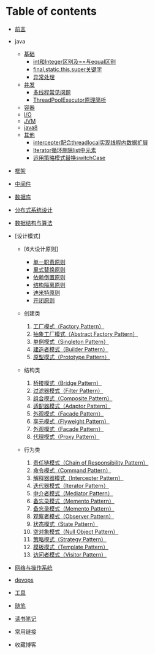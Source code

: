 # Table of contents

* [前言](README.md)

* java
    * [基础](java)
        * [int和Integer区别及==与equal区别](/article/java/基础/int和Integer区别及==与equal区别.md)
        * [final,static,this,super关键字](/article/java/基础/final,static,this,super关键字.md)
        * [异常处理](/article/java/基础/异常处理.md)
    * [并发](java)
        * [多线程常见问题](/article/java/并发/多线程常见问题.md)
        * [ThreadPoolExecutor原理简析](/article/java/并发/线程池原理.md)
    * [容器](java)
    * [I/O](java)
    * [JVM](java)
    * [java8](java)
    * [其他](java)
        * [intercepter配合threadlocal实现线程内数据扩展](/article/java/其他/intercepter-and-threadlocal.md)
        * [Iterator循环删除list中元素](/article/java/其他/Iterator循环删除list中元素.md)
        * [运用策略模式替换switchCase](/article/java/其他/运用策略模式替换switchCase.md)
    
* [框架](/article/框架/home.md)

* [中间件](/article/中间件/home.md)

* [数据库](/article/数据库/home.md)

* [分布式系统设计](/article/分布式系统设计/home.md)

* [数据结构与算法](/article/数据结构与算法/home.md)

* [设计模式]

    - [6大设计原则]
      - [单一职责原则](/article/设计模式/设计原则/单一职责原则.md)
      - [里式替换原则](/article/设计模式/设计原则/里式替换原则.md)
      - [依赖倒置原则](/article/设计模式/设计原则/依赖倒置原则.md)
      - [结构隔离原则](/article/设计模式/设计原则/结构隔离原则.md)
      - [迪米特原则](/article/设计模式/设计原则/迪米特原则.md)
      - [开闭原则](/article/设计模式/设计原则/开闭原则.md)

    - 创建类
      1. [工厂模式（Factory Pattern）](/article/设计模式/创建类/工厂模式.md)
      2. [抽象工厂模式（Abstract Factory Pattern）](/article/设计模式/创建类/工厂模式.md)
      3. [单例模式（Singleton Pattern）](/article/设计模式/创建类/单例模式.md)
      4. [建造者模式（Builder Pattern）](/article/设计模式/创建类/建造者模式.md)
      5. [原型模式（Prototype Pattern）](/article/设计模式/创建类/原型模式.md)
    - 结构类
      1. [桥接模式（Bridge Pattern）](/article/设计模式/结构类/桥接模式.md)
      2. [过滤器模式（Filter  Pattern）](/article/设计模式/结构类/过滤器模式.md)
      3. [组合模式（Composite Pattern）](/article/设计模式/结构类/组合模式.md)
      4. [适配器模式（Adaptor Pattern）](/article/设计模式/结构类/适配器模式.md)
      5. [外观模式（Facade Pattern）](/article/设计模式/结构类/外观模式.md)
      6. [享元模式（Flyweight Pattern）](/article/设计模式/结构类/享元模式.md)
      7. [外观模式（Facade Pattern）](/article/设计模式/结构类/外观模式.md)
      8. [代理模式（Proxy Pattern）](/article/设计模式/结构类/代理模式.md)

    - 行为类
      1. [责任链模式（Chain of Responsibility Pattern）](/article/设计模式/行为类/责任链模式.md)
      2. [命令模式（Command Pattern）](/article/设计模式/行为类/命令模式.md)
      3. [解释器器模式（Intercepter Pattern）](/article/设计模式/行为类/解释器模式.md)
      4. [迭代器模式（Iterator Pattern）](/article/设计模式/行为类/迭代器模式.md)
      5. [中介者模式（Mediator Pattern）](/article/设计模式/行为类/中介者模式.md)
      6. [备忘录模式（Memento Pattern）](/article/设计模式/行为类/备忘录模式.md)
      7. [备忘录模式（Memento Pattern）](/article/设计模式/行为类/备忘录模式.md)
      8. [观察者模式（Observer Pattern）](/article/设计模式/行为类/观察者模式.md)
      9. [状态模式（State Pattern）](/article/设计模式/行为类/备忘录模式.md)
      10. [空对象模式（Null Object Pattern）](/article/设计模式/行为类/备忘录模式.md)
      11. [策略模式（Strategy Pattern）](/article/设计模式/行为类/备忘录模式.md)
      12. [模板模式（Template Pattern）](/article/设计模式/行为类/备忘录模式.md)
      13. [访问者模式（Visitor Pattern）](/article/设计模式/行为类/备忘录模式.md)

* [网络与操作系统](/article/网络与操作系统/home.md)

* [devops](/article/devops/home.md)

* [工具](/article/工具/home.md)

* [随笔](/article/随笔/home.md)

* [读书笔记](/article/读书笔记/home.md)

* 常用链接

* 收藏博客

